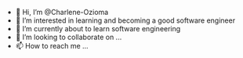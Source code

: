 - 👋 Hi, I’m @Charlene-Ozioma
- 👀 I’m interested in learning and becoming a good software engineer
- 🌱 I’m currently about to learn software engineering
- 💞️ I’m looking to collaborate on ...
- 📫 How to reach me ...

<!---
Charlene-Ozioma/Charlene-Ozioma is a ✨ beginner✨ in `Software development/Engineering`.
--->
